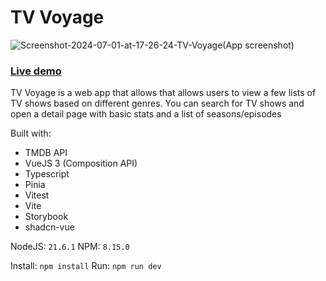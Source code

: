 # TV Voyage

<img src="https://i.ibb.co/t25kyjT/Screenshot-2024-07-01-at-17-26-24-TV-Voyage.png" alt="Screenshot-2024-07-01-at-17-26-24-TV-Voyage" border="0">(App screenshot)

### [Live demo](https://tv-voyage.vercel.app/)

TV Voyage is a web app that allows that allows users to view a few lists of TV shows based on different genres.
You can search for TV shows and open a detail page with basic stats and a list of seasons/episodes

Built with:

- TMDB API
- VueJS 3 (Composition API)
- Typescript
- Pinia
- Vitest
- Vite
- Storybook
- shadcn-vue

NodeJS: `21.6.1`
NPM: `8.15.0`

Install:
`npm install`
Run:
`npm run dev`
